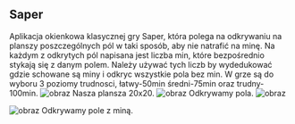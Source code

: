 ## Saper
Aplikacja okienkowa klasycznej gry Saper, która polega na odkrywaniu na planszy poszczególnych pól w taki sposób, aby nie natrafić na minę. Na każdym z odkrytych pól napisana jest liczba min, które bezpośrednio stykają się z danym polem. Należy używać tych liczb by wydedukować gdzie schowane są miny i odkryc wszystkie pola bez min.
W grze są do wyboru 3 poziomy trudnosci, łatwy-50min średni-75min oraz trudny-100min.
![obraz](https://github.com/Jey0204/Saper01/assets/130754053/1d74522b-07e0-4cf2-af6d-cef34f9def4d)
Nasza plansza 20x20.
![obraz](https://github.com/Jey0204/Saper01/assets/130754053/2f172cee-96d2-4809-9e71-ec8e18374cc2)
Odkrywamy pola.
![obraz](https://github.com/Jey0204/Saper01/assets/130754053/015f3a8b-51a9-47e6-a7a2-2d4a7be52df6)

![obraz](https://github.com/Jey0204/Saper01/assets/130754053/2681c22e-a081-4b15-92b0-c344a77f0ae2)
Odkrywamy pole z miną.

